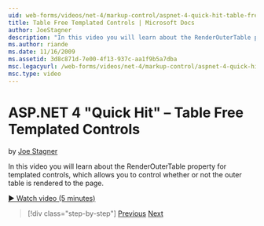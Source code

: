 ```yaml
---
uid: web-forms/videos/net-4/markup-control/aspnet-4-quick-hit-table-free-templated-controls
title: Table Free Templated Controls | Microsoft Docs
author: JoeStagner
description: "In this video you will learn about the RenderOuterTable property for templated controls, which allows you to control whether or not the outer table is render..."
ms.author: riande
ms.date: 11/16/2009
ms.assetid: 3d8c871d-7e00-4f13-937c-aa1f9b5a7dba
msc.legacyurl: /web-forms/videos/net-4/markup-control/aspnet-4-quick-hit-table-free-templated-controls
msc.type: video
---
```

# ASP.NET 4 "Quick Hit" – Table Free Templated Controls

by [Joe Stagner](https://github.com/JoeStagner)

In this video you will learn about the RenderOuterTable property for templated controls, which allows you to control whether or not the outer table is rendered to the page. 

[&#9654; Watch video (5 minutes)](https://channel9.msdn.com/Blogs/ASP-NET-Site-Videos/aspnet-4-quick-hit-table-free-templated-controls)

> [!div class="step-by-step"]
> [Previous](aspnet-4-quick-hit-new-rendering-option-for-check-box-lists-and-radio-button-lists.md)
> [Next](aspnet-4-quick-hit-tableless-menu-control.md)

